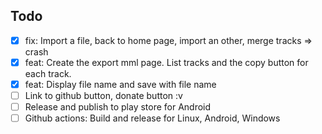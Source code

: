 ## Todo

+ [x] fix: Import a file, back to home page, import an other, merge tracks => crash
+ [x] feat: Create the export mml page. List tracks and the copy button for each track.
+ [x] feat: Display file name and save with file name
+ [ ] Link to github button, donate button :v 
+ [ ] Release and publish to play store for Android
+ [ ] Github actions: Build and release for Linux, Android, Windows
